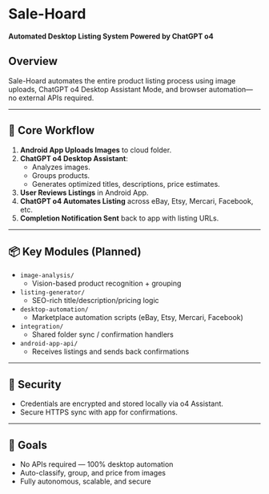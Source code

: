 # Sale-Hoard

**Automated Desktop Listing System Powered by ChatGPT o4**

## Overview
Sale-Hoard automates the entire product listing process using image uploads, ChatGPT o4 Desktop Assistant Mode, and browser automation—no external APIs required.

---

## 🧠 Core Workflow

1. **Android App Uploads Images** to cloud folder.
2. **ChatGPT o4 Desktop Assistant**:
   - Analyzes images.
   - Groups products.
   - Generates optimized titles, descriptions, price estimates.
3. **User Reviews Listings** in Android App.
4. **ChatGPT o4 Automates Listing** across eBay, Etsy, Mercari, Facebook, etc.
5. **Completion Notification Sent** back to app with listing URLs.

---

## 📦 Key Modules (Planned)

- `image-analysis/`
  - Vision-based product recognition + grouping
- `listing-generator/`
  - SEO-rich title/description/pricing logic
- `desktop-automation/`
  - Marketplace automation scripts (eBay, Etsy, Mercari, Facebook)
- `integration/`
  - Shared folder sync / confirmation handlers
- `android-app-api/`
  - Receives listings and sends back confirmations

---

## 🔐 Security
- Credentials are encrypted and stored locally via o4 Assistant.
- Secure HTTPS sync with app for confirmations.

---

## 🚀 Goals
- No APIs required — 100% desktop automation
- Auto-classify, group, and price from images
- Fully autonomous, scalable, and secure
